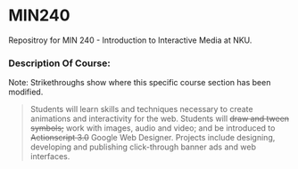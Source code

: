 # MIN240
Repositroy for MIN 240 - Introduction to Interactive Media at NKU.

### Description Of Course:
Note: Strikethroughs show where this specific course section has been modified. 

> Students will learn skills and techniques necessary to create animations and interactivity for the web. Students will ~~draw and tween symbols;~~ work with images, audio and video; and be introduced to ~~Actionscript 3.0~~ Google Web Designer. Projects include designing, developing and publishing click-through banner ads and web interfaces.

